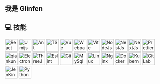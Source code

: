 ## 我是 Glinfen 

## 💻 技能
<div style="flex" >
  <img alt="React" src="https://picgo-any.oss-cn-shanghai.aliyuncs.com/img/react.png" width="40" height="40" />
  <img alt="Umijs" src="https://picgo-any.oss-cn-shanghai.aliyuncs.com/img/umijs.png" width="40" height="40" />
  <img alt="Ant Design" src="https://gw.alipayobjects.com/zos/rmsportal/KDpgvguMpGfqaHPjicRK.svg" width="40"
      height="40" />
  <img alt="TS" src="https://picgo-any.oss-cn-shanghai.aliyuncs.com/img/typescript.png" width="40" height="40" />
  <img alt="Vue" src="https://picgo-any.oss-cn-shanghai.aliyuncs.com/img/202212291934382.png" width="40"
      height="40" />
  <img alt="Webpack" src="https://picgo-any.oss-cn-shanghai.aliyuncs.com/img/webpack.png" width="40"
      height="40" />
  <img alt="Vite" src="https://picgo-any.oss-cn-shanghai.aliyuncs.com/img/vitejs (1).svg" width="40"
      height="40" />
  <img alt="NodeJs" src="https://picgo-any.oss-cn-shanghai.aliyuncs.com/img/node-js.png" width="40" height="40"
      style="" />
  <img alt="NestJs"
      src="https://picgo-any.oss-cn-shanghai.aliyuncs.com/img/68747470733a2f2f6e6573746a732e636f6d2f696d672f6c6f676f2d736d616c6c2e737667.svg"
      width="40" height="40" style="" />
  <img alt="NextJs" src="https://picgo-any.oss-cn-shanghai.aliyuncs.com/img/next-js-icon-512x512-zuauazrk.png"
      width="40" height="40" style="" />
  <img alt="Prettier" src="https://picgo-any.oss-cn-shanghai.aliyuncs.com/img/202302201921872.png" width="40"
      height="40" />
  <img alt="qiankun"
      src="https://picgo-any.oss-cn-shanghai.aliyuncs.com/img/68747470733a2f2f67772e616c697061796f626a656374732e636f6d2f7a6f732f626d772d70726f642f38613734633164332d313666332d343731392d626536332d3135653436376136386132342f6b6d30637638766e5f773530305f683530302e706e67.png"
      width="40" height="40" />
  <img alt="Electron" src="https://picgo-any.oss-cn-shanghai.aliyuncs.com/img/202301061537935.png" width="40"
      height="40" />
  <img alt="ThreeJs" src="https://picgo-any.oss-cn-shanghai.aliyuncs.com/img/Three.js_Icon.svg.png" width="40"
      height="40" />
  <img alt="Eslint" src="https://picgo-any.oss-cn-shanghai.aliyuncs.com/img/eslint.png" width="40" height="40" />
  <img alt="Git" src="https://picgo-any.oss-cn-shanghai.aliyuncs.com/img/git.png" width="40" height="40" />
  <img alt="MySql" src="https://picgo-any.oss-cn-shanghai.aliyuncs.com/img/mysql.png" width="40" height="40" />
  <img alt="Linux" src="https://picgo-any.oss-cn-shanghai.aliyuncs.com/img/centos-logo.png" width="40"
      height="40" />
  <img alt="Nginx" src="https://picgo-any.oss-cn-shanghai.aliyuncs.com/img/nginx.png" width="40" height="40" />
  <img alt="Docker" src="https://picgo-any.oss-cn-shanghai.aliyuncs.com/img/docker.png" width="40" height="40" />
  <img alt="Kubernetes" src="https://picgo-any.oss-cn-shanghai.aliyuncs.com/img/Kubernetes-icon-color.svg.png"
      width="40" height="40" />
  <img alt="GitLab"
      src="https://picgo-any.oss-cn-shanghai.aliyuncs.com/img/5fc68cad3a3cf25b4e55da33_gitlab logo.png" width="40"
      height="40" />
  <img alt="JenKins" src="https://picgo-any.oss-cn-shanghai.aliyuncs.com/img/[Servant]Jenkins-vs-BM-A.png"
      width="40" height="40" />
  <img alt="Python" src="https://picgo-any.oss-cn-shanghai.aliyuncs.com/img/python.png" width="40" height="40" />
 </div>
